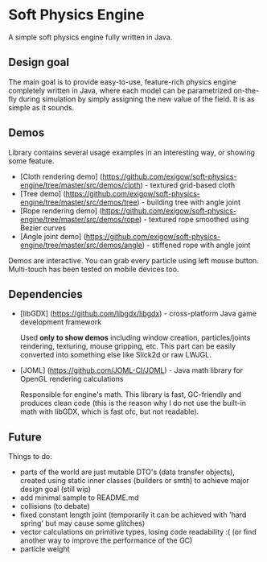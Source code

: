 Soft Physics Engine
===================

A simple soft physics engine fully written in Java.

Design goal
-----------

The main goal is to provide easy-to-use, feature-rich physics engine completely written in Java, where each model can be parametrized on-the-fly during simulation by simply assigning the new value of the field. It is as simple as it sounds.

Demos
-----

Library contains several usage examples in an interesting way, or showing some feature.

* [Cloth rendering demo] (https://github.com/exigow/soft-physics-engine/tree/master/src/demos/cloth) - textured grid-based cloth
* [Tree demo] (https://github.com/exigow/soft-physics-engine/tree/master/src/demos/tree) - building tree with angle joint
* [Rope rendering demo] (https://github.com/exigow/soft-physics-engine/tree/master/src/demos/rope) - textured rope smoothed using Bezier curves
* [Angle joint demo] (https://github.com/exigow/soft-physics-engine/tree/master/src/demos/angle) - stiffened rope with angle joint

Demos are interactive. You can grab every particle using left mouse button. Multi-touch has been tested on mobile devices too.

Dependencies
------------

* [libGDX] (https://github.com/libgdx/libgdx) - cross-platform Java game development framework

    Used **only to show demos** including window creation, particles/joints rendering, texturing, mouse gripping, etc. This part can be easily converted into something else like Slick2d or raw LWJGL.

* [JOML] (https://github.com/JOML-CI/JOML) -  Java math library for OpenGL rendering calculations

    Responsible for engine's math. This library is fast, GC-friendly and produces clean code (this is the reason why I do not use the built-in math with libGDX, which is fast ofc, but not readable).

Future
------

Things to do:

* parts of the world are just mutable DTO's (data transfer objects), created using static inner classes (builders or smth) to achieve major design goal (still wip)
* add minimal sample to README.md
* collisions (to debate)
* fixed constant length joint (temporarily it can be achieved with 'hard spring' but may cause some glitches)
* vector calculations on primitive types, losing code readability :( (or find another way to improve the performance of the GC)
* particle weight
